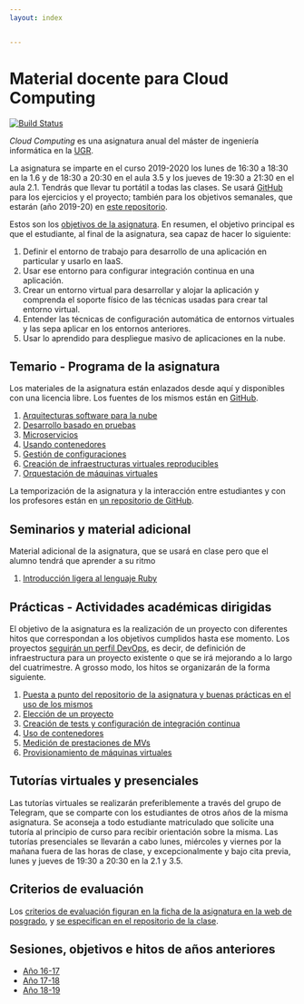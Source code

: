 ```yaml
---
layout: index


---
```

Material docente para Cloud Computing
==

[![Build Status](https://travis-ci.org/JJ/CC.svg?branch=master)](https://travis-ci.org/JJ/CC)

*Cloud Computing* es una asignatura anual del máster de ingeniería informática en la [UGR][ugr-website].

La asignatura se imparte en el curso 2019-2020 los lunes de 16:30 a
18:30 en la 1.6 y de 18:30 a 20:30 en el aula 3.5 y los jueves de
19:30 a 21:30 en el aula 2.1. Tendrás que llevar tu portátil a todas
las clases. Se usará [GitHub][github-website] para los ejercicios y el
proyecto; también para los objetivos semanales, que estarán (año
2019-20) en [este repositorio][cc-course-repo].

Estos son los [objetivos de la
asignatura](documentos/objetivos). En resumen, el objetivo
principal es que el estudiante, al final de la asignatura, sea capaz de hacer lo siguiente:

1. Definir el entorno de trabajo para desarrollo de una aplicación en particular y usarlo en IaaS.
2. Usar ese entorno para configurar integración continua en una aplicación.
3. Crear un entorno virtual para desarrollar y alojar la aplicación y comprenda el soporte físico de las técnicas usadas para crear tal entorno virtual.
4. Entender las técnicas de configuración automática de entornos virtuales y las sepa aplicar en los entornos anteriores.
5. Usar lo aprendido para despliegue masivo de aplicaciones en la nube.

[ugr-website]: https://www.ugr.es
[github-website]: https://github.com
[cc-course-repo]: https://github.com/JJ/CC-19-20/

Temario - Programa de la asignatura
------------------------------------------------------

Los materiales de la asignatura están enlazados desde aquí y
disponibles con una licencia libre. Los fuentes de los mismos están en
[GitHub][cc-general-repo].

1. [Arquitecturas software para la nube][t1]
2. [Desarrollo basado en pruebas][t2]
3. [Microservicios][t3]
7. [Usando contenedores][t7]
4. [Gestión de configuraciones][t4]
5. [Creación de infraestructuras virtuales reproducibles][t5]
6. [Orquestación de máquinas virtuales][t6]


La temporización de la asignatura y la interacción entre estudiantes y
con los profesores están en 
[un repositorio de GitHub][cc-course-repo]. 

[cc-general-repo]: http://github.com/JJ/CC
[t1]: documentos/temas/Arquitecturas_para_la_nube.md
[t2]: documentos/temas/Desarrollo_basado_en_pruebas.md
[t3]: documentos/temas/Microservicios.md
[t4]: documentos/temas/Provision.md
[t5]: documentos/temas/Automatizando_cloud.md
[t6]: documentos/temas/Orquestacion.md
[t7]: documentos/temas/Contenedores.md

Seminarios y material adicional
---------------

Material adicional de la asignatura, que se usará en clase pero que el
alumno tendrá que aprender a su ritmo

1. [Introducción ligera al lenguaje Ruby][s1]

[s1]: documentos/seminarios/ruby.md

Prácticas - Actividades académicas dirigidas
-------------

El objetivo de la asignatura es la realización de un proyecto con
diferentes hitos que correspondan a los objetivos cumplidos hasta ese
momento. Los proyectos [seguirán un perfil DevOps][proyecto], es
decir, de definición de infraestructura para un proyecto existente o
que se irá mejorando a lo largo del cuatrimestre. A grosso modo, los
hitos se organizarán de la forma siguiente.

1. [Puesta a punto del repositorio de la asignatura y buenas prácticas en el uso de los mismos][p1]
2. [Elección de un proyecto][p2]
3. [Creación de tests y configuración de integración continua][p3]
7. [Uso de contenedores][p4]
5. [Medición de prestaciones de MVs][p5]
4. [Provisionamiento de máquinas virtuales][p6]



[proyecto]: documentos/proyecto/README.md
[p1]: documentos/proyecto/0.Repositorio.md
[p2]: documentos/proyecto/1.Infraestructura.md
[p3]: documentos/proyecto/2.CI.md
[p4]: documentos/proyecto/3.Docker.md
[p5]: documentos/proyecto/4.Prestaciones.md
[p6]: documents/proyecto/5.Provisionamiento.md


Tutorías virtuales y presenciales
----

Las tutorías virtuales se realizarán preferiblemente a través del
grupo de Telegram, que se comparte con los estudiantes de otros años de
la misma asignatura. Se aconseja a todo estudiante matriculado que
solicite una tutoría al principio de curso para recibir orientación
sobre la misma. Las tutorías presenciales se llevarán a cabo lunes,
miércoles y viernes por la mañana fuera de las horas de clase, y
excepcionalmente y bajo cita previa, lunes y jueves de 19:30 a 20:30
en la 2.1 y 3.5.

Criterios de evaluación
---

Los [criterios de evaluación figuran en la ficha de la asignatura en la web de posgrado][guia-docente], y [se especifican en el repositorio de la clase][evaluacion].

[guia-docente]: https://masteres.ugr.es/ing-informatica/pages/info_academica/guias/curso_actual/1semestre/gd_mii_cloud_comp_fi_201718firmada/!
[evaluacion]: https://github.com/JJ/CC-19-20/blob/master/Metodolog%C3%ADa_y_criterios_de_evaluaci%C3%B3n.md

Sesiones, objetivos e hitos de años anteriores
---

* [Año 16-17](https://github.com/JJ/CC16-17)
* [Año 17-18](https://github.com/JJ/CC-17-18)
* [Año 18-19](https://github.com/JJ/CC-18-19)
